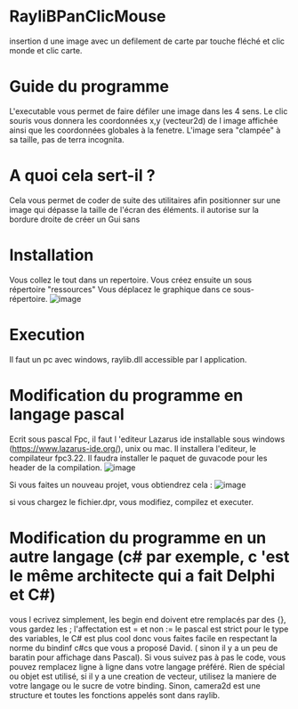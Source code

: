 # RayliBPanClicMouse
insertion d une image avec un defilement de carte par touche fléché et clic monde et clic carte.

#  Guide du programme
L'executable vous permet de faire défiler une image dans les 4 sens.
Le clic souris vous donnera les coordonnées x,y (vecteur2d) de l image affichée
ainsi que les coordonnées globales à la fenetre. 
L'image sera "clampée" à sa taille, pas de terra incognita.


# A quoi cela sert-il ?
Cela vous permet de coder de suite des utilitaires afin  positionner sur une image qui dépasse la taille de l'écran des éléments. 
il autorise sur la bordure droite de créer un Gui sans 
#  Installation
Vous collez le tout dans un repertoire. Vous créez ensuite un sous répertoire "ressources"
Vous déplacez le graphique dans ce sous-répertoire.
![image](https://github.com/user-attachments/assets/64f58803-e32f-42ce-a300-d72cad641699)

#  Execution
Il faut un pc avec windows, raylib.dll accessible par l application.

#  Modification du programme en langage pascal
Ecrit sous pascal Fpc, il faut l 'editeur Lazarus ide installable sous windows (https://www.lazarus-ide.org/), unix ou mac. Il installera l'editeur, le compilateur fpc3.22. Il faudra installer
le paquet de guvacode pour les header de la compilation.
![image](https://github.com/user-attachments/assets/f36b9aa5-adb7-4158-8993-e3ad30b622a0)

Si vous faites un nouveau projet, vous obtiendrez cela :
![image](https://github.com/user-attachments/assets/de21b258-aecc-4042-a717-f505acbb08ee)

si vous chargez le fichier.dpr, vous modifiez, compilez et executer. 

#  Modification du programme en un autre langage (c# par exemple, c 'est le même architecte qui a fait Delphi et C#)
 vous l ecrivez simplement,  les begin end doivent etre remplacés par des {}, vous gardez les ;
 l'affectation est = et non := 
 le pascal est strict pour le type des variables, le C# est plus cool donc  vous faites facile en respectant la norme du bindinf c#cs que vous a proposé David.
 ( sinon il y a un peu de baratin pour affichage dans Pascal).
 Si vous suivez pas à pas le code, vous pouvez remplacez ligne à ligne dans votre langage préféré. 
 Rien de spécial ou objet est utilisé, si il y a une creation de vecteur, utilisez la maniere de votre langage ou le sucre de votre binding.
 Sinon, camera2d est une structure et toutes les fonctions appelés sont dans raylib.
 




